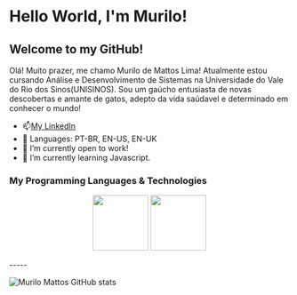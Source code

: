 # Hello World, I'm Murilo!
## Welcome to my GitHub! 
Olá!
    Muito prazer, me chamo Murilo de Mattos Lima! Atualmente estou cursando Análise e Desenvolvimento de Sistemas na Universidade do Vale do Rio dos Sinos(UNISINOS). Sou um gaúcho entusiasta de novas descobertas e amante de gatos, adepto da vida saúdavel e determinado em conhecer o mundo!

- 📫[My LinkedIn](https://www.linkedin.com/in/murilo-de-mattos-lima-a52109261/)
- 💬 Languages: PT-BR, EN-US, EN-UK
- 🔭 I’m currently open to work!  
- 🌱 I’m currently learning Javascript.
### My Programming Languages & Technologies
<p align="center">
<img src="https://cdn.jsdelivr.net/gh/devicons/devicon@latest/icons/python/python-original-wordmark.svg" width="100px" />
<img src="https://cdn.jsdelivr.net/gh/devicons/devicon@latest/icons/javascript/javascript-original.svg" width="100px"/>
</p>
-----

![Murilo Mattos GitHub stats](https://github-readme-stats.vercel.app/api?username=murilois&show_icons=true&theme=tokyonight)

<!--
-----
| Courses |  Certificates  |
|-------|------|
|
-->

<!--
**murilois/murilois** is a ✨ _special_ ✨ repository because its `README.md` (this file) appears on your GitHub profile.

Here are some ideas to get you started:

- 🔭 I’m currently working on ...
- 🌱 I’m currently learning ...
- 👯 I’m looking to collaborate on ...
- 🤔 I’m looking for help with ...
- 💬 Ask me about ...
- 📫 How to reach me: ...
- 😄 Pronouns: ...
- ⚡ Fun fact: ...
-->
